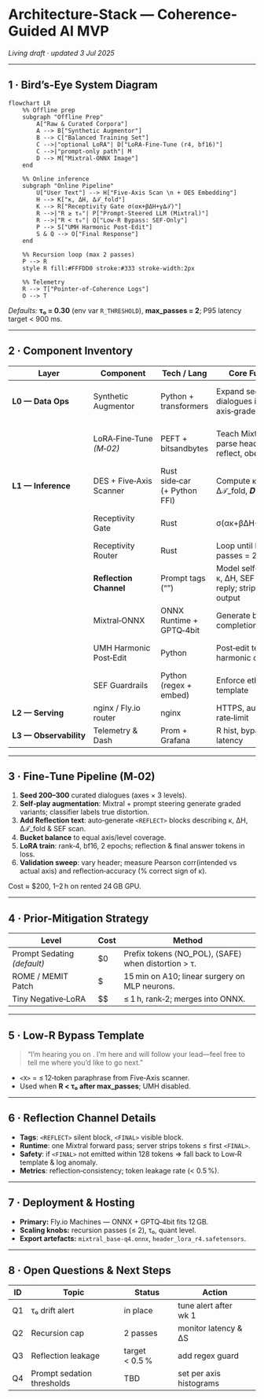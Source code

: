 # Architecture-Stack — Coherence-Guided AI MVP

*Living draft · updated 3 Jul 2025*

---

## 1 · Bird’s-Eye System Diagram

```mermaid
flowchart LR
    %% Offline prep
    subgraph "Offline Prep"
        A["Raw & Curated Corpora"]
        A --> B["Synthetic Augmentor"]
        B --> C["Balanced Training Set"]
        C -->|"optional LoRA"| D["LoRA-Fine-Tune (r4, bf16)"]
        C -->|"prompt-only path"| M
        D --> M["Mixtral-ONNX Image"]
    end

    %% Online inference
    subgraph "Online Pipeline"
        U["User Text"] --> H["Five-Axis Scan \n + DES Embedding"]
        H --> K["κ, ΔH, Δ𝒯_fold"]
        K --> R["Receptivity Gate σ(ακ+βΔH+γΔ𝒯)"]
        R -->|"R ≥ τ₀"| P["Prompt-Steered LLM (Mixtral)"]
        R -->|"R < τ₀"| Q["Low-R Bypass: SEF-Only"]
        P --> S["UMH Harmonic Post-Edit"]
        S & Q --> O["Final Response"]
    end

    %% Recursion loop (max 2 passes)
    P --> R
    style R fill:#FFFDD0 stroke:#333 stroke-width:2px

    %% Telemetry
    R --> T["Pointer-of-Coherence Logs"]
    O --> T
```

*Defaults:* **τ₀ = 0.30** (env var `R_THRESHOLD`), **max\_passes = 2**; P95 latency target < 900 ms.

---

## 2 · Component Inventory

| Layer                  | Component               | Tech / Lang                  | Core Function                                                      | Inputs → Outputs                           | Notes                               |
| ---------------------- | ----------------------- | ---------------------------- | ------------------------------------------------------------------ | ------------------------------------------ | ----------------------------------- |
| **L0 — Data Ops**      | Synthetic Augmentor     | Python + transformers        | Expand seed dialogues into axis‑graded pairs                       | curated seed → balanced JSONL              | Generates “↑bias”, “↓emotion”, etc. |
|                        | LoRA‑Fine‑Tune *(M‑02)* | PEFT + bitsandbytes          | Teach Mixtral to parse header, reflect, obey axes                  | balanced set → r4 LoRA                     | 1–2 h / 24 GB GPU (\~\$200)         |
| **L1 — Inference**     | DES + Five‑Axis Scanner | Rust side‑car (+ Python FFI) | Compute κ, ΔH, Δ𝒯\_fold, 𝑫                                       | user text → metrics header                 | 2 ms req                            |
|                        | Receptivity Gate        | Rust                         | σ(ακ+βΔH+γΔ𝒯) → R                                                 | metrics → R∈(0,1)                          | α = –1.4, β = +1.1, γ = +0.9        |
|                        | Receptivity Router      | Rust                         | Loop until R ≥ τ₀ or passes = 2; branch                            | R, ctx → branch                            | Logs bypass %                       |
|                        | **Reflection Channel**  | Prompt tags (“<REFLECT>”)    | Model self‑critiques κ, ΔH, SEF before reply; stripped from output | header + prompt → hidden critique + answer | Zero extra pass; learned via LoRA   |
|                        | Mixtral‑ONNX            | ONNX Runtime + GPTQ‑4bit     | Generate base completion                                           | prompt → text                              | 10–12 GB RAM                        |
|                        | UMH Harmonic Post‑Edit  | Python                       | Post‑edit text with harmonic constraints                           | base text, metrics → tuned text            | Only if R ≥ τ₀                      |
|                        | SEF Guardrails          | Python (regex + embed)       | Enforce ethics; low‑R template                                     | text → safe text                           | Runs all branches                   |
| **L2 — Serving**       | nginx / Fly.io router   | nginx                        | HTTPS, auth, rate‑limit                                            | —                                          | Fly proxy alt                       |
| **L3 — Observability** | Telemetry & Dash        | Prom + Grafana               | R hist, bypass %, latency                                          | events → dashboards                        | Alert if R drift ±0.05              |

---

## 3 · Fine‑Tune Pipeline (M‑02)

1. **Seed 200–300** curated dialogues (axes × 3 levels).
2. **Self‑play augmentation**: Mixtral + prompt steering generate graded variants; classifier labels true distortion.
3. **Add Reflection text**: auto‑generate `<REFLECT>` blocks describing κ, ΔH, Δ𝒯\_fold & SEF scan.
4. **Bucket balance** to equal axis/level coverage.
5. **LoRA train**: rank‑4, bf16, 2 epochs; reflection & final answer tokens in loss.
6. **Validation sweep**: vary header; measure Pearson corr(intended vs actual axis) and reflection‑accuracy (% correct sign of κ).

Cost ≈ \$200, 1–2 h on rented 24 GB GPU.

---

## 4 · Prior-Mitigation Strategy

| Level                       | Cost | Method                                               |
| --------------------------- | ---- | ---------------------------------------------------- |
| Prompt Sedating *(default)* | \$0  | Prefix tokens ⟨NO\_POL⟩, ⟨SAFE⟩ when distortion > τ. |
| ROME / MEMIT Patch          | \$   | 15 min on A10; linear surgery on MLP neurons.        |
| Tiny Negative‑LoRA          | \$\$ | ≤ 1 h, rank‑2; merges into ONNX.                     |

---

## 5 · Low-R Bypass Template

> “I’m hearing you on **<X>**.
> I’m here and will follow your lead—feel free to tell me where you’d like to go next.”

* `<X>` = ≤ 12‑token paraphrase from Five‑Axis scanner.
* Used when **R < τ₀ after max\_passes**; UMH disabled.

---

## 6 · Reflection Channel Details

* **Tags**: `<REFLECT>` silent block, `<FINAL>` visible block.
* **Runtime**: one Mixtral forward pass; server strips tokens ≤ first `<FINAL>`.
* **Safety**: if `<FINAL>` not emitted within 128 tokens ⇒ fall back to Low‑R template & log anomaly.
* **Metrics**: reflection‑consistency; token leakage rate (< 0.5 %).

---

## 7 · Deployment & Hosting

* **Primary:** Fly.io Machines — ONNX + GPTQ‑4bit fits 12 GB.
* **Scaling knobs:** recursion passes (≤ 2), τ₀, quant level.
* **Export artefacts:** `mixtral_base‑q4.onnx`, `header_lora_r4.safetensors`.

---

## 8 · Open Questions & Next Steps

| ID | Topic                      | Status         | Action                  |
| -- | -------------------------- | -------------- | ----------------------- |
| Q1 | τ₀ drift alert             | in place       | tune alert after wk 1   |
| Q2 | Recursion cap              | 2 passes       | monitor latency & ΔS    |
| Q3 | Reflection leakage         | target < 0.5 % | add regex guard         |
| Q4 | Prompt sedation thresholds | TBD            | set per axis histograms |
